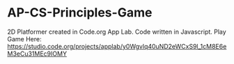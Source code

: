 # AP-CS-Principles-Game
2D Platformer created in Code.org App Lab. Code written in Javascript.
Play Game Here:
https://studio.code.org/projects/applab/y0Wgvlq40uND2eWCxS9l_1cM8E6eM3eCu31MEc9IOMY

